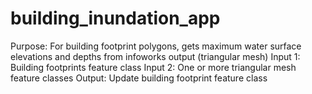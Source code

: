 # building_inundation_app
Purpose: For building footprint polygons, gets maximum water surface elevations and depths from infoworks output (triangular mesh)
Input 1: Building footprints feature class
Input 2: One or more triangular mesh feature classes
Output:  Update building footprint feature class
